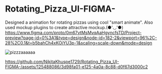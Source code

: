 # Rotating_Pizza_UI-FIGMA-
Designed a animation for rotating pizzas using cool "smart animate".
Also used mockup plugins to create attractive mockup.(●'◡'●)
https://www.figma.com/proto/0m67vtMsMvqAaHgyncfsTD/Project-preview?page-id=0%3A1&type=design&node-id=182-2&viewport=96%2C-28%2C0.1&t=b5bahCh4xKOiYU3p-1&scaling=scale-down&mode=design

![pizzzaaaaaa](https://github.com/NikitaKhuspe1729/Rotating_Pizza_UI-FIGMA-/assets/125488086/00b595f1-4053-447f-b7e7-51fb65512048)

https://github.com/NikitaKhuspe1729/Rotating_Pizza_UI-FIGMA-/assets/125488086/3d98fa01-e125-4a0a-8c88-d0f67d3000c2

